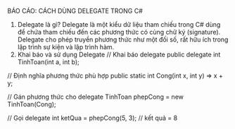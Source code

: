BÁO CÁO: CÁCH DÙNG DELEGATE TRONG C#
1. Delegate là gì?
Delegate là một kiểu dữ liệu tham chiếu trong C# dùng để chứa tham chiếu đến các phương thức có cùng chữ ký (signature). Delegate cho phép truyền phương thức như một đối số, rất hữu ích trong lập trình sự kiện và lập trình hàm.
2. Khai báo và sử dụng Delegate
// Khai báo delegate
public delegate int TinhToan(int a, int b);

// Định nghĩa phương thức phù hợp
public static int Cong(int x, int y) => x + y;

// Gán phương thức cho delegate
TinhToan phepCong = new TinhToan(Cong);

// Gọi delegate
int ketQua = phepCong(5, 3); // kết quả = 8


